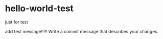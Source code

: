 # hello-world-test
just for test

add test message!!!!!
Write a commit message that describes your changes.
